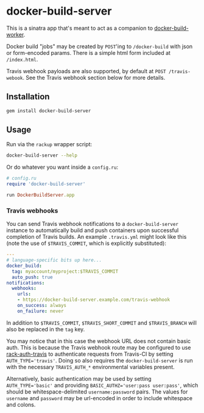 # docker-build-server

This is a sinatra app that's meant to act as a companion to
[docker-build-worker](https://github.com/modcloth-labs/docker-build-worker).

Docker build "jobs" may be created by `POST`'ing to `/docker-build` with json or
form-encoded params.  There is a simple html form included at `/index.html`.

Travis webhook payloads are also supported, by default at `POST /travis-webook`.
See the Travis webhook section below for more details.

## Installation

``` bash
gem install docker-build-server
```

## Usage

Run via the `rackup` wrapper script:

``` bash
docker-build-server --help
```

Or do whatever you want inside a `config.ru`:

``` ruby
# config.ru
require 'docker-build-server'

run DockerBuildServer.app
```

### Travis webhooks

You can send Travis webhook notifications to a `docker-build-server` instance to
automatically build and push containers upon successful completion of Travis
builds.  An example `.travis.yml` might look like this (note the use of
`$TRAVIS_COMMIT`, which is explicitly substituted):

``` yaml
---
# language-specific bits up here...
docker_build:
  tag: myaccount/myproject:$TRAVIS_COMMIT
  auto_push: true
notifications:
  webhooks:
    urls:
    - https://docker-build-server.example.com/travis-webhook
    on_success: always
    on_failure: never
```

In addition to `$TRAVIS_COMMIT`, `$TRAVIS_SHORT_COMMIT` and `$TRAVIS_BRANCH`
will also be replaced in the `tag` key.

You may notice that in this case the webhook URL does not contain basic auth.
This is because the Travis webhook route may be configured to use
[rack-auth-travis](https://github.com/modcloth-labs/rack-auth-travis) to
authenticate requests from Travis-CI by setting `AUTH_TYPE='travis'`.  Doing so
also requires the `docker-build-server` is run with the necessary
`TRAVIS_AUTH_*` environmental variables present.

Alternatively, basic authentication may be used by setting `AUTH_TYPE='basic'`
and providing `BASIC_AUTHZ='user:pass user:pass'`, which should be
whitespace-delimited `username:password` pairs.  The values for `username` and
`password` may be url-encoded in order to include whitespace and colons.
